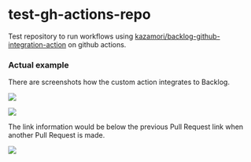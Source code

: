 # test-gh-actions-repo

Test repository to run workflows using [kazamori/backlog-github-integration-action](https://github.com/kazamori/backlog-github-integration-action) on github actions.

### Actual example

There are screenshots how the custom action integrates to Backlog.

![](https://github.com/kazamori/backlog-github-integration-action/raw/main/example/pulls/figures/backlog-issue-description1.png)

![](https://github.com/kazamori/backlog-github-integration-action/raw/main/example/pulls/figures/backlog-issue-comments1.png)

The link information would be below the previous Pull Request link when another Pull Request is made.

![](https://github.com/kazamori/backlog-github-integration-action/raw/main/example/pulls/figures/backlog-issue-description2.png)
